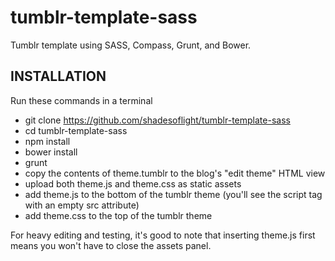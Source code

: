 tumblr-template-sass
====================

Tumblr template using SASS, Compass, Grunt, and Bower.

## INSTALLATION
Run these commands in a terminal
 - git clone https://github.com/shadesoflight/tumblr-template-sass
 - cd tumblr-template-sass
 - npm install
 - bower install
 - grunt
 - copy the contents of theme.tumblr to the blog's "edit theme" HTML view
 - upload both theme.js and theme.css as static assets
 - add theme.js to the bottom of the tumblr theme (you'll see the script tag with an empty src attribute)
 - add theme.css to the top of the tumblr theme

For heavy editing and testing, it's good to note that inserting theme.js first means you won't have to close the assets panel.
